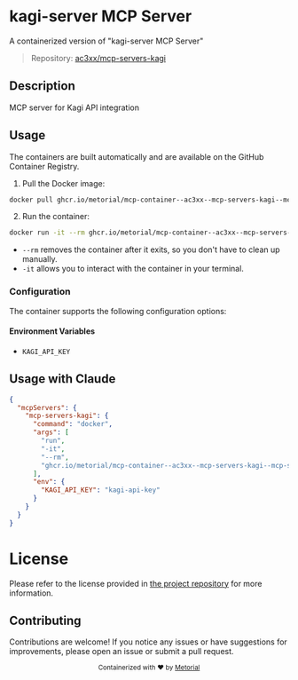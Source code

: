 
# kagi-server MCP Server

A containerized version of "kagi-server MCP Server"

> Repository: [ac3xx/mcp-servers-kagi](https://github.com/ac3xx/mcp-servers-kagi)

## Description

MCP server for Kagi API integration


## Usage

The containers are built automatically and are available on the GitHub Container Registry.

1. Pull the Docker image:

```bash
docker pull ghcr.io/metorial/mcp-container--ac3xx--mcp-servers-kagi--mcp-servers-kagi
```

2. Run the container:

```bash
docker run -it --rm ghcr.io/metorial/mcp-container--ac3xx--mcp-servers-kagi--mcp-servers-kagi 
```

- `--rm` removes the container after it exits, so you don't have to clean up manually.
- `-it` allows you to interact with the container in your terminal.


### Configuration

The container supports the following configuration options:




#### Environment Variables
- `KAGI_API_KEY`




## Usage with Claude

```json
{
  "mcpServers": {
    "mcp-servers-kagi": {
      "command": "docker",
      "args": [
        "run",
        "-it",
        "--rm",
        "ghcr.io/metorial/mcp-container--ac3xx--mcp-servers-kagi--mcp-servers-kagi"
      ],
      "env": {
        "KAGI_API_KEY": "kagi-api-key"
      }
    }
  }
}
```

# License

Please refer to the license provided in [the project repository](https://github.com/ac3xx/mcp-servers-kagi) for more information.

## Contributing

Contributions are welcome! If you notice any issues or have suggestions for improvements, please open an issue or submit a pull request.

<div align="center">
  <sub>Containerized with ❤️ by <a href="https://metorial.com">Metorial</a></sub>
</div>
  
